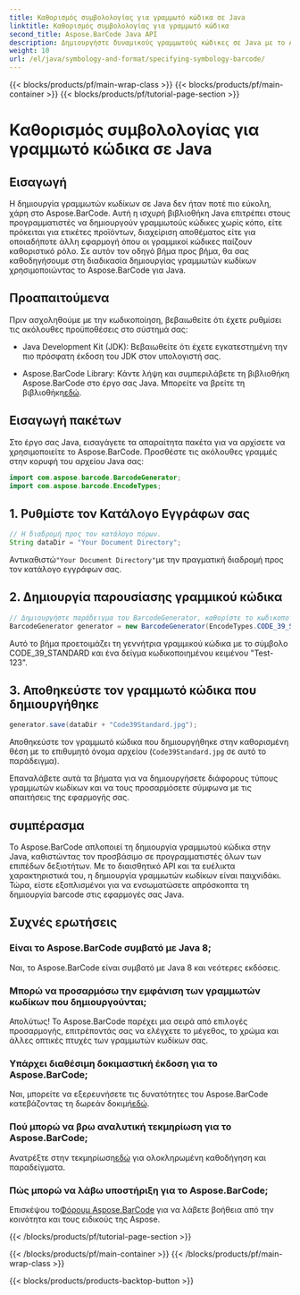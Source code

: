 ```yaml
---
title: Καθορισμός συμβολολογίας για γραμμωτό κώδικα σε Java
linktitle: Καθορισμός συμβολολογίας για γραμμωτό κώδικα
second_title: Aspose.BarCode Java API
description: Δημιουργήστε δυναμικούς γραμμωτούς κώδικες σε Java με το Aspose.BarCode. Εύκολη ενσωμάτωση, ευέλικτη προσαρμογή και ισχυρές δυνατότητες για όλες τις ανάγκες σας για γραμμωτό κώδικα.
weight: 10
url: /el/java/symbology-and-format/specifying-symbology-barcode/
---
```


{{< blocks/products/pf/main-wrap-class >}}
{{< blocks/products/pf/main-container >}}
{{< blocks/products/pf/tutorial-page-section >}}

# Καθορισμός συμβολολογίας για γραμμωτό κώδικα σε Java


## Εισαγωγή

Η δημιουργία γραμμωτών κωδίκων σε Java δεν ήταν ποτέ πιο εύκολη, χάρη στο Aspose.BarCode. Αυτή η ισχυρή βιβλιοθήκη Java επιτρέπει στους προγραμματιστές να δημιουργούν γραμμωτούς κώδικες χωρίς κόπο, είτε πρόκειται για ετικέτες προϊόντων, διαχείριση αποθέματος είτε για οποιαδήποτε άλλη εφαρμογή όπου οι γραμμικοί κώδικες παίζουν καθοριστικό ρόλο. Σε αυτόν τον οδηγό βήμα προς βήμα, θα σας καθοδηγήσουμε στη διαδικασία δημιουργίας γραμμωτών κωδίκων χρησιμοποιώντας το Aspose.BarCode για Java.

## Προαπαιτούμενα

Πριν ασχοληθούμε με την κωδικοποίηση, βεβαιωθείτε ότι έχετε ρυθμίσει τις ακόλουθες προϋποθέσεις στο σύστημά σας:

- Java Development Kit (JDK): Βεβαιωθείτε ότι έχετε εγκατεστημένη την πιο πρόσφατη έκδοση του JDK στον υπολογιστή σας.

-  Aspose.BarCode Library: Κάντε λήψη και συμπεριλάβετε τη βιβλιοθήκη Aspose.BarCode στο έργο σας Java. Μπορείτε να βρείτε τη βιβλιοθήκη[εδώ](https://releases.aspose.com/barcode/java/).

## Εισαγωγή πακέτων

Στο έργο σας Java, εισαγάγετε τα απαραίτητα πακέτα για να αρχίσετε να χρησιμοποιείτε το Aspose.BarCode. Προσθέστε τις ακόλουθες γραμμές στην κορυφή του αρχείου Java σας:

```java
import com.aspose.barcode.BarcodeGenerator;
import com.aspose.barcode.EncodeTypes;
```

## 1. Ρυθμίστε τον Κατάλογο Εγγράφων σας

```java
// Η διαδρομή προς τον κατάλογο πόρων.
String dataDir = "Your Document Directory";
```

 Αντικαθιστώ`"Your Document Directory"`με την πραγματική διαδρομή προς τον κατάλογο εγγράφων σας.

## 2. Δημιουργία παρουσίασης γραμμικού κώδικα

```java
// Δημιουργήστε παράδειγμα του BarcodeGenerator, καθορίστε το κωδικοποιημένο κείμενο και τη συμβολολογία στον κατασκευαστή
BarcodeGenerator generator = new BarcodeGenerator(EncodeTypes.CODE_39_STANDARD, "Test-123");
```

Αυτό το βήμα προετοιμάζει τη γεννήτρια γραμμικού κώδικα με το σύμβολο CODE_39_STANDARD και ένα δείγμα κωδικοποιημένου κειμένου "Test-123".

## 3. Αποθηκεύστε τον γραμμωτό κώδικα που δημιουργήθηκε

```java
generator.save(dataDir + "Code39Standard.jpg");
```

Αποθηκεύστε τον γραμμωτό κώδικα που δημιουργήθηκε στην καθορισμένη θέση με το επιθυμητό όνομα αρχείου (`Code39Standard.jpg` σε αυτό το παράδειγμα).

Επαναλάβετε αυτά τα βήματα για να δημιουργήσετε διάφορους τύπους γραμμωτών κωδίκων και να τους προσαρμόσετε σύμφωνα με τις απαιτήσεις της εφαρμογής σας.

## συμπέρασμα

Το Aspose.BarCode απλοποιεί τη δημιουργία γραμμωτού κώδικα στην Java, καθιστώντας τον προσβάσιμο σε προγραμματιστές όλων των επιπέδων δεξιοτήτων. Με το διαισθητικό API και τα ευέλικτα χαρακτηριστικά του, η δημιουργία γραμμωτών κωδίκων είναι παιχνιδάκι. Τώρα, είστε εξοπλισμένοι για να ενσωματώσετε απρόσκοπτα τη δημιουργία barcode στις εφαρμογές σας Java.

## Συχνές ερωτήσεις

### Είναι το Aspose.BarCode συμβατό με Java 8;
Ναι, το Aspose.BarCode είναι συμβατό με Java 8 και νεότερες εκδόσεις.

### Μπορώ να προσαρμόσω την εμφάνιση των γραμμωτών κωδίκων που δημιουργούνται;
Απολύτως! Το Aspose.BarCode παρέχει μια σειρά από επιλογές προσαρμογής, επιτρέποντάς σας να ελέγχετε το μέγεθος, το χρώμα και άλλες οπτικές πτυχές των γραμμωτών κωδίκων σας.

### Υπάρχει διαθέσιμη δοκιμαστική έκδοση για το Aspose.BarCode;
 Ναι, μπορείτε να εξερευνήσετε τις δυνατότητες του Aspose.BarCode κατεβάζοντας τη δωρεάν δοκιμή[εδώ](https://releases.aspose.com/).

### Πού μπορώ να βρω αναλυτική τεκμηρίωση για το Aspose.BarCode;
 Ανατρέξτε στην τεκμηρίωση[εδώ](https://reference.aspose.com/barcode/java/) για ολοκληρωμένη καθοδήγηση και παραδείγματα.

### Πώς μπορώ να λάβω υποστήριξη για το Aspose.BarCode;
 Επισκέψου το[Φόρουμ Aspose.BarCode](https://forum.aspose.com/c/barcode/13) για να λάβετε βοήθεια από την κοινότητα και τους ειδικούς της Aspose.

{{< /blocks/products/pf/tutorial-page-section >}}

{{< /blocks/products/pf/main-container >}}
{{< /blocks/products/pf/main-wrap-class >}}

{{< blocks/products/products-backtop-button >}}
